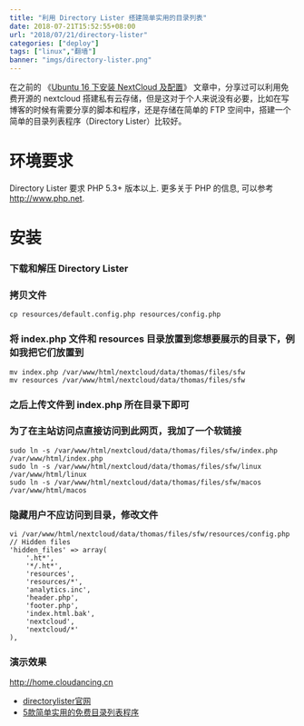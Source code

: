 ```yaml
---
title: "利用 Directory Lister 搭建简单实用的目录列表"
date: 2018-07-21T15:52:55+08:00
url: "2018/07/21/directory-lister"
categories: ["deploy"]
tags: ["linux","翻墙"]
banner: "imgs/directory-lister.png"
---
```


在之前的 《[Ubuntu 16 下安装 NextCloud 及配置](http://cyber-life.cn/2018/07/14/ubuntu16-nextcloud/)》 文章中，分享过可以利用免费开源的 nextcloud 搭建私有云存储，但是这对于个人来说没有必要，比如在写博客的时候有需要分享的脚本和程序，还是存储在简单的 FTP 空间中，搭建一个简单的目录列表程序（Directory Lister）比较好。

<!--more-->

# 环境要求

Directory Lister 要求 PHP 5.3+ 版本以上. 更多关于 PHP 的信息, 可以参考 http://www.php.net.

# 安装

### 下载和解压 Directory Lister
### 拷贝文件

```
cp resources/default.config.php resources/config.php
```

### 将 index.php 文件和 resources 目录放置到您想要展示的目录下，例如我把它们放置到

```
mv index.php /var/www/html/nextcloud/data/thomas/files/sfw
mv resources /var/www/html/nextcloud/data/thomas/files/sfw
```

### 之后上传文件到 index.php 所在目录下即可
### 为了在主站访问点直接访问到此网页，我加了一个软链接

```
sudo ln -s /var/www/html/nextcloud/data/thomas/files/sfw/index.php /var/www/html/index.php
sudo ln -s /var/www/html/nextcloud/data/thomas/files/sfw/linux /var/www/html/linux
sudo ln -s /var/www/html/nextcloud/data/thomas/files/sfw/macos /var/www/html/macos
```

### 隐藏用户不应访问到目录，修改文件

```
vi /var/www/html/nextcloud/data/thomas/files/sfw/resources/config.php
// Hidden files
'hidden_files' => array(
    '.ht*',
    '*/.ht*',
    'resources',
    'resources/*',
    'analytics.inc',
    'header.php',
    'footer.php',
    'index.html.bak',
    'nextcloud',
    'nextcloud/*'
),
```

### 演示效果
http://home.cloudancing.cn

* [directorylister官网](http://www.directorylister.com)
* [5款简单实用的免费目录列表程序](http://www.laozuo.org/6300.html)
<!--more-->
